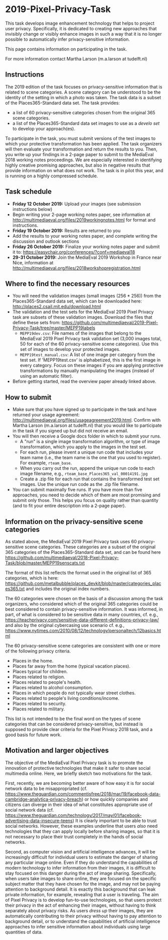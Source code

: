 # 2019-Pixel-Privacy-Task

This task develops image enhancement technology that helps to project user privacy. Specifically, it is dedicated to creating new approaches that invisibly change or visibly enhance images in such a way that it is no longer possible to automatically infer privacy-sensitive information.

This page contains information on participating in the task.

For more information contact Martha Larson (m.a.larson at tudelft.nl)

## Instructions
The 2019 edition of the task focuses on privacy-sensitive information that is related to scene categories.
A scene category can be understood to be the identity of the setting in which a photo was taken.
The task data is a subset of the Places365-Standard data set.
The task provides:
* a list of 60 privacy-sensitive categories chosen from the original 365 scene categories.
* a list of the Places365-Standard data set images to use as a *develo set* to develop your approach(es).

To participate in the task, you must submit versions of the test images to which your protective transformation has been applied. The task organizers will then evaluate your transformation and return the results to you. Then, you write up your findings in a 2-page paper to submit to the MediaEval 2018 working notes proceedings. We are especially interested in identifying highly creative promising approaches, but also in negative results that provide information on what does not work. The task is in pilot this year, and is running on a highly compressed schedule.

## Task schedule
* **Friday 12 October 2019:** Upload your images (see submission instructions below)
* Begin writing your 2-page working notes paper, see information at http://multimediaeval.org/files/2019workingnotes.html for format and instructions.
* **Friday 19 October 2019:** Results are returned to you
* Add the results to your working notes paper, and complete writing the discussion and outlook sections
* **Friday 26 October 2019:** Finalize your working notes paper and submit it to: https://easychair.org/conferences/?conf=mediaeval18
* **29-31 October 2019:** Join the MediaEval 2019 Workshop in France near Nice, information at http://multimediaeval.org/files/2018workshopregistration.html 

## Where to find the necessary resources
* You will need the validation images (small images (256 * 256)) from the Places365-Standard data set, which can be downloaded here: http://places2.csail.mit.edu/download.html
* The validation and the test sets for the MediaEval 2019 Pixel Privacy task are subsets of these validation images. Download the files that define these sets from: https://github.com/multimediaeval/2019-Pixel-Privacy-Task/tree/master/MEPP19labels
  * `MEPP19dev.csv`: File names of the images that belong to the MediaEval 2019 Pixel Privacy task validation set (3,000 images total, 50 for each of the 60 privacy-sensitive scene categories). Use this set of images to develop your protected images.
  * `MEPP19test_manual.csv`: A list of one image per category from the test set. If 'MEPP19test.csv' is alphabetized, this is the first image in every category. Focus on these images if you are applying protective transformations by manually manipulating the images (instead of using an automatic filter).
* Before getting started, read the overview paper already linked above.

## How to submit
* Make sure that you have signed up to participate in the task and have returned your usage agreement: http://multimediaeval.org/files/usageagreement2019.html. Confirm with Martha Larson (m.a.larson at tudelft.nl) that you would like to participate in the task if you signed up but did not receive an email.
* You will then receive a Google docs folder in which to submit your runs. 
  * A "run" is a single image transformation algorithm, or type of image transformation, which you apply to the images in the test set.
  * For each run, please invent a unique run code that includes your team name (i.e., the team name is the one that you used to register). For example, `rteam_base`. 
  * When you carry out the run, append the unique run code to each image filename, e.g., `rteam_base_Places365_val_00014191.jpg`
  * Create a .zip file for each run that contains the transformed test set images. Use the unique run code as the .zip file filename. 
* You can submit maximally five runs. If you have more than five approaches, you need to decide which of them are most promising and submit only those. This helps you focus on quality rather than quantity (and to fit your entire description into a 2-page paper).

## Information on the privacy-sensitive scene categories
As stated above, the MediaEval 2019 Pixel Privacy task uses 60 privacy-sensitive scene categories.
These categories are a subset of the original 365 categories of the Places365-Standard data set, and can be found here
https://github.com/multimediaeval/2018-Pixel-Privacy-Task/blob/master/MEPP19senscats.txt

The format of this list reflects the format used in the original list of 365 categories, which is here: https://github.com/metalbubble/places_devkit/blob/master/categories_places365.txt and includes the original index numbers.

The 60 categories were chosen on the basis of a discussion among the task organizers, who considered which of the original 365 categories could be best considered to contain privacy-sensitive information. It was informed, in part, of what is considered to be sensitive data in many countries, cf. e.g., https://teachprivacy.com/sensitive-data-different-definitions-privacy-law/ and also by the original cybercasing use scenario cf. e.g., https://www.nytimes.com/2010/08/12/technology/personaltech/12basics.html 

The 60 privacy-sensitive scene categories are consistent with one or more of the following privacy criteria. 

* Places in the home.
* Places far away from the home (typical vacation places).
* Places typical for children.
* Places related to religion.
* Places related to people's health.
* Places related to alcohol consumption.
* Places in which people do not typically wear street clothes.
* Places related to people's living conditions/income.
* Places related to security.
* Places related to military.

This list is not intended to be the final word on the types of scene categories that can be considered privacy-sensitive, but instead is supposed to provide clear criteria for the Pixel Privacy 2018 task, and a good basis for future work.

## Motivation and larger objectives
The objective of the MediaEval Pixel Privacy task is to promote the innovation of protective technologies that make it safer to share social multimedia online. Here, we briefly sketch two motivations for the task.

First, recently, we are becoming better aware of how easy it is for social network data to be misappropriated (cf. https://www.theguardian.com/commentisfree/2018/mar/19/facebook-data-cambridge-analytica-privacy-breach) or how quickly companies and citizens can diverge in their idea of what constitutes appropriate use of social network data (cf. https://www.theguardian.com/technology/2017/may/01/facebook-advertising-data-insecure-teens)
It is clearly important to be able to trust social networks.
However, these examples underline that users *also* need technologies that they can apply locally before sharing images, so that it is not necessary to place their trust completely in the hands of social networks.

Second, as computer vision and artificial intelligence advances, it will be increasingly difficult for individual users to estimate the danger of sharing any particular image online.
Even if they do understand the capabilities of modern technology to infer information from their images, it is difficult to stay focused on this danger during the act of image sharing.
Specifically, when users take images to share online, they are focused on the specific subject matter that they have chosen for the image, and may not be paying attention to background detail.
It is exactly this background that can leak private information, for example, revealing that a user is traveling.
The aim of Pixel Privacy is to develop fun-to-use technologies, so that users protect their privacy in the act of enhancing their images, without having to think separately about privacy risks.
As users *dress up* their images, they are automatically contributing to their privacy without having to pay attention to background detail, or to understand the capabilities of artificial intelligence approaches to infer sensitive information about individuals using large quantities of data.
